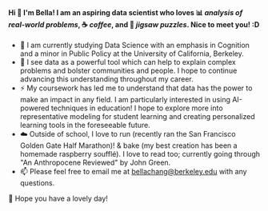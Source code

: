 #### Hi 👋 I'm Bella! I am an aspiring **data scientist** who loves :bar_chart: *analysis of real-world problems*, :coffee: *coffee*, and 🧩 *jigsaw puzzles*. Nice to meet you! :D

- 🐻 I am currently studying Data Science with an emphasis in Cognition and a minor in Public Policy at the University of California, Berkeley.
- 🌱 I see data as a powerful tool which can help to explain complex problems and bolster communities and people. I hope to continue advancing this understanding throughout my career.
- ⚡️ My coursework has led me to understand that data has the power to make an impact in any field. I am particularly interested in using AI-powered techniques in education! I hope to explore more into representative modeling for student learning and creating personalized learning tools in the foreseeable future.
- ☁️ Outside of school, I love to run (recently ran the San Francisco Golden Gate Half Marathon)! & bake (my best creation has been a homemade raspberry soufflé). I love to read too; currently going through "An Anthropocene Reviewed" by John Green.
- 📫 Please feel free to email me at bellachang@berkeley.edu with any questions.

💖 Hope you have a lovely day!
